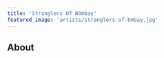 ```yaml
---
title: 'Stranglers Of Bömbay'
featured_image: 'artists/stranglers-of-bmbay.jpg'
---
```


## About



